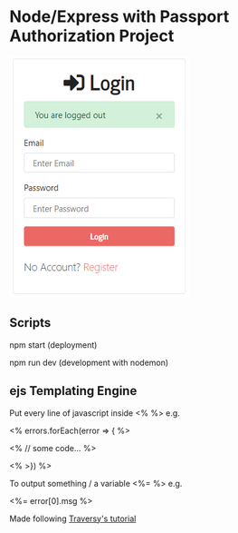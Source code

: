 # Node/Express with Passport Authorization Project

![login page](./images/README/login_page.PNG)

## Scripts

npm start (deployment)

npm run dev (development with nodemon)

## ejs Templating Engine

Put every line of javascript inside <% %>
e.g.

<% errors.forEach(error => { %>

<% // some code... %>

<% >}) %>

To output something / a variable <%= %> e.g.

<%= error[0].msg %>

Made following [Traversy's tutorial](https://www.youtube.com/watch?v=6FOq4cUdH8k&ab_channel=TraversyMedia)
